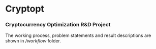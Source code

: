 # Cryptopt
### Cryptocurrency Optimization R&amp;D Project

The working process, problem statements and result descriptions are shown in */workflow* folder.
